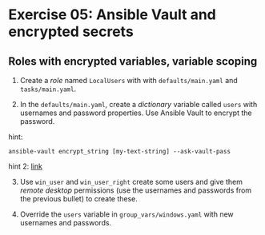 # Exercise 05: Ansible Vault and encrypted secrets

## Roles with  encrypted variables, variable scoping

1) Create a *role* named `LocalUsers` with with `defaults/main.yaml` and `tasks/main.yaml`.

2) In the `defaults/main.yaml`, create a *dictionary* variable called `users` with usernames and password properties. Use Ansible Vault to encrypt the password.

hint:

```shell
ansible-vault encrypt_string [my-text-string] --ask-vault-pass
```
hint 2: [link](https://stackoverflow.com/a/44241343/3793019)


3) Use `win_user` and `win_user_right` create some users and give them *remote desktop* permissions (use the usernames and passwords from the previous bullet) to create these.

4) Override the `users` variable in `group_vars/windows.yaml` with new usernames and passwords.
